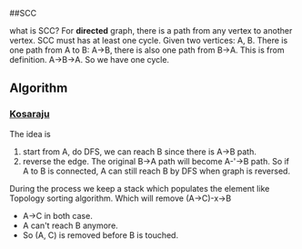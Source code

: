 ##SCC

what is SCC? 
For **directed** graph, there is a path from any vertex to another vertex. SCC must has at least one cycle. Given 
two vertices: A, B. There is one path from A to B: A->B, there is also one path from B->A. This is from definition.
A->B->A. So we have one cycle.

## Algorithm
### [Kosaraju](https://en.wikipedia.org/wiki/Kosaraju%27s_algorithm)
The idea is
1. start from A, do DFS, we can reach B since there is A->B path.
2. reverse the edge. The original B->A path will become A-'->B path. 
 So if A to B is connected, A can still reach B by DFS when graph is reversed.
 
 During the process we keep a stack which populates the element like Topology sorting algorithm. 
 Which will remove (A->C)-x->B
 + A->C in both case. 
 + A can't reach B anymore.
 + So (A, C) is removed before B is touched.